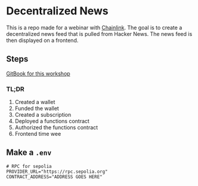 # Decentralized News

This is a repo made for a webinar with [Chainlink](https://chain.link/). The goal is to create a decentralized news feed that is pulled from Hacker News. The news feed is then displayed on a frontend.

## Steps

[GitBook for this workshop](https://cll-devrel.gitbook.io/javascript-for-web3-master-class/building-a-frontend)

### TL;DR

1. Created a wallet
2. Funded the wallet
3. Created a subscription
4. Deployed a functions contract
5. Authorized the functions contract
6. Frontend time wee

## Make a `.env`

```
# RPC for sepolia
PROVIDER_URL="https://rpc.sepolia.org"
CONTRACT_ADDRESS="ADDRESS GOES HERE"
```
